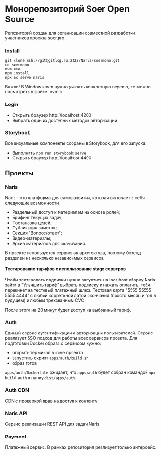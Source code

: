 # Монорепозиторий Soer Open Source

Репозиторий создан для организации совместной разработки участников проекта soer.pro

### Install

```
git clone ssh://git@gitlog.ru:2222/Naris/soermono.git
cd soermono
nvm use
npm install
npx nx serve naris
```

Важно! В Windows nvm нужно указать конкретную версию, ее можно посмотреть в файле .nvmrc

### Login

- Открыть браузер http://localhost:4200
- Выбрать один из доступных методов авторизации

### Storybook

Все визуальные компоненты собраны в Storybook, для его запуска:

- Выполнить `npm run storybook:serve`
- Открыть браузер http://localhost:4400

## Проекты

### Naris

Naris - это платформа для саморазвития, которая включает в себя следующие возможности:

- Раздельный доступ к материалам на основе ролей;
- Брифинг текущих задач;
- Постановка целей;
- Публикация заметок;
- Секция "Вопрос/ответ";
- Видео-материалы;
- Архив материалов для скачивания.

В проекте используется сервисная архетектура, поэтому бэкенд разделен на несколько независимых сервисов.

#### Тестирование тарифов с использование stage серверов

Чтобы тестировать подписки нужно запустить на localhost сборку Naris зайти в "Улучшить тариф" выбрать подписку и нажать оплатить, тебя перекинет на тестовый платежный шлюз.
Тестовая карта "5555 55555 5555 4444" с любой корреткной датой окончания (просто месяц и год в будущем) и любым трехзначным CVC

После этого на 20 минут будет доступ на выбранный тариф.
### Auth

Единый сервис аутентификации и авторизации пользователей. Сервис реализует SSO подход для работы всех сервисов проекта.
Для подготовки  Docker образа с сервисом нужно:
 * открыть терминал в коне проекта
 * запустить скрипт `apps/auth/build.sh`
 * образ готов

`apps/auth/Dockerfile` ожидает, что `apps/auth` будет собран командой `npx build auth` в папку `dist/apps/auth`.



### Auth CDN

CDN с проверкой прав на доступ к контенту

### Naris API

Сервис реализации REST API для задач Naris

### Payment

Платежный сервис. В рамках репозитория реализует только интерфейс.



